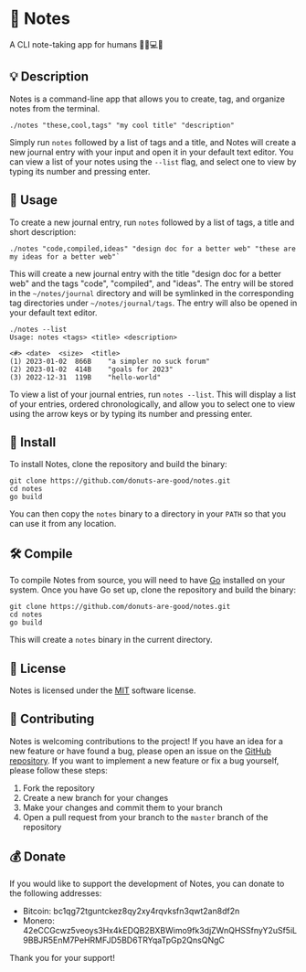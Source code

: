 # 📝 Notes

A CLI note-taking app for humans 🍩🧑💻📝

## 💡 Description

Notes is a command-line app that allows you to create, tag, and organize notes from the terminal. 

```
./notes "these,cool,tags" "my cool title" "description"
```

Simply run `notes` followed by a list of tags and a title, and Notes will create a new journal entry with your input and open it in your default text editor. You can view a list of your notes using the `--list` flag, and select one to view by typing its number and pressing enter.

## 🚀 Usage

To create a new journal entry, run `notes` followed by a list of tags, a title and short description:

```
./notes "code,compiled,ideas" "design doc for a better web" "these are my ideas for a better web"`
```
This will create a new journal entry with the title "design doc for a better web" and the tags "code", "compiled", and "ideas". The entry will be stored in the `~/notes/journal` directory and will be symlinked in the corresponding tag directories under `~/notes/journal/tags`. The entry will also be opened in your default text editor.

```
./notes --list
Usage: notes <tags> <title> <description>

<#> <date>	<size>	<title>
(1) 2023-01-02	866B	"a simpler no suck forum"
(2) 2023-01-02	414B	"goals for 2023"
(3) 2022-12-31	119B	"hello-world"

```

To view a list of your journal entries, run `notes --list`. This will display a list of your entries, ordered chronologically, and allow you to select one to view using the arrow keys or by typing its number and pressing enter.

## 💾 Install

To install Notes, clone the repository and build the binary:

```
git clone https://github.com/donuts-are-good/notes.git
cd notes
go build
```

You can then copy the `notes` binary to a directory in your `PATH` so that you can use it from any location.

## 🛠 Compile

To compile Notes from source, you will need to have [Go](https://golang.org) installed on your system. Once you have Go set up, clone the repository and build the binary:

```
git clone https://github.com/donuts-are-good/notes.git 
cd notes 
go build
```


This will create a `notes` binary in the current directory.

## 📜 License

Notes is licensed under the [MIT](https://opensource.org/licenses/MIT) software license. 

## 🤝 Contributing

Notes is welcoming contributions to the project! If you have an idea for a new feature or have found a bug, please open an issue on the [GitHub repository](https://github.com/donuts-are-good/notes). If you want to implement a new feature or fix a bug yourself, please follow these steps:

1.  Fork the repository
2.  Create a new branch for your changes
3.  Make your changes and commit them to your branch
4.  Open a pull request from your branch to the `master` branch of the repository

## 💰 Donate

If you would like to support the development of Notes, you can donate to the following addresses:

-   Bitcoin: bc1qg72tguntckez8qy2xy4rqvksfn3qwt2an8df2n
-   Monero: 42eCCGcwz5veoys3Hx4kEDQB2BXBWimo9fk3djZWnQHSSfnyY2uSf5iL9BBJR5EnM7PeHRMFJD5BD6TRYqaTpGp2QnsQNgC

Thank you for your support!

